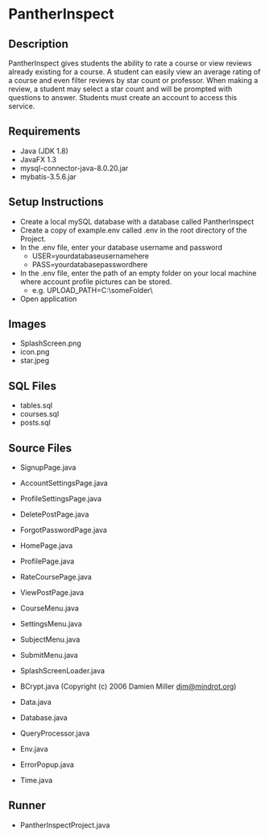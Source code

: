 # PantherInspect

## Description
PantherInspect gives students the ability to rate a course or view reviews already existing for a course.  A student can easily view an average rating of a course and even filter reviews by star count or professor.  When making a review, a student may select a star count and will be prompted with questions to answer.  Students must create an account to access this service.

## Requirements
* Java (JDK 1.8)
* JavaFX 1.3
* mysql-connector-java-8.0.20.jar
* mybatis-3.5.6.jar

## Setup Instructions
* Create a local mySQL database with a database called PantherInspect
* Create a copy of example.env called .env in the root directory of the Project.
* In the .env file, enter your database username and password
    * USER=yourdatabaseusernamehere
    * PASS=yourdatabasepasswordhere
* In the .env file, enter the path of an empty folder on your local machine where account profile pictures can be stored.
    * e.g. UPLOAD_PATH=C:\someFolder\
* Open application

## Images
* SplashScreen.png
* icon.png
* star.jpeg

## SQL Files
* tables.sql
* courses.sql
* posts.sql

## Source Files
* SignupPage.java
* AccountSettingsPage.java
* ProfileSettingsPage.java
* DeletePostPage.java
* ForgotPasswordPage.java
* HomePage.java
* ProfilePage.java
* RateCoursePage.java
* ViewPostPage.java

* CourseMenu.java
* SettingsMenu.java
* SubjectMenu.java
* SubmitMenu.java

* SplashScreenLoader.java

* BCrypt.java (Copyright (c) 2006 Damien Miller <djm@mindrot.org>)
* Data.java
* Database.java
* QueryProcessor.java
* Env.java
* ErrorPopup.java
* Time.java

## Runner
* PantherInspectProject.java
